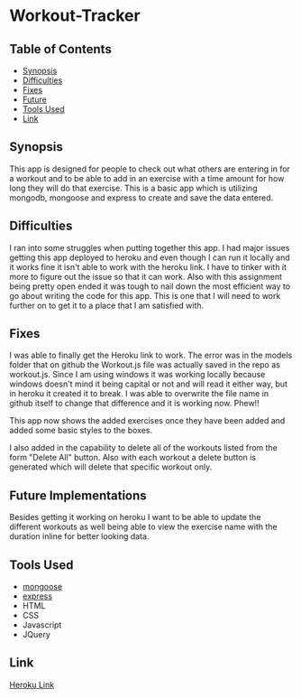 # Workout-Tracker

## Table of Contents

- [Synopsis](#Synopsis)
- [Difficulties](#Difficulties)
- [Fixes](#Fixes)
- [Future](#Future-Implementations)
- [Tools Used](#Tools-Used)
- [Link](#Link)

## Synopsis

This app is designed for people to check out what others are entering in for a workout and to be able to add in an exercise with a time amount for how long they will do that exercise. This is a basic app which is utilizing mongodb, mongoose and express to create and save the data entered.

## Difficulties

I ran into some struggles when putting together this app. I had major issues getting this app deployed to heroku and even though I can run it locally and it works fine it isn't able to work with the heroku link. I have to tinker with it more to figure out the issue so that it can work. Also with this assignment being pretty open ended it was tough to nail down the most efficient way to go about writing the code for this app. This is one that I will need to work further on to get it to a place that I am satisfied with. 

## Fixes

I was able to finally get the Heroku link to work. The error was in the models folder that on github the Workout.js file was actually saved in the repo as workout.js. Since I am using windows it was working locally because windows doesn't mind it being capital or not and will read it either way, but in heroku it created it to break. I was able to overwrite the file name in github itself to change that difference and it is working now. Phew!!

This app now shows the added exercises once they have been added and added some basic styles to the boxes. 

I also added in the capability to delete all of the workouts listed from the form "Delete All" button. Also with each workout a delete button is generated which will delete that specific workout only.

## Future Implementations

Besides getting it working on heroku I want to be able to update the different workouts as well being able to view the exercise name with the duration inline for better looking data.

## Tools Used

- [mongoose](https://mongoosejs.com/)
- [express](https://expressjs.com/)
- HTML
- CSS
- Javascript
- JQuery

## Link

<a href="https://thawing-retreat-17443.herokuapp.com/" target="_blank">Heroku Link</a>
